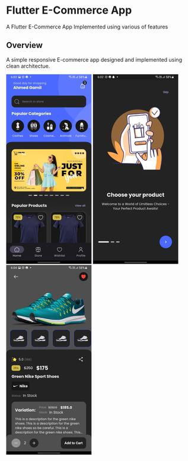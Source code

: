 # Flutter E-Commerce App

A Flutter E-Commerce App Implemented using various of features 

## Overview
A simple responsive E-commerce app designed and implemented using clean architectue. 

<img src="screenshots/home.jpg" alt="home" width="230"/>
<img src="screenshots/onboarding1.jpg" alt="onboarding" width="230"/>
<img src="screenshots/product_details.jpg" alt="details" width="230"/>
